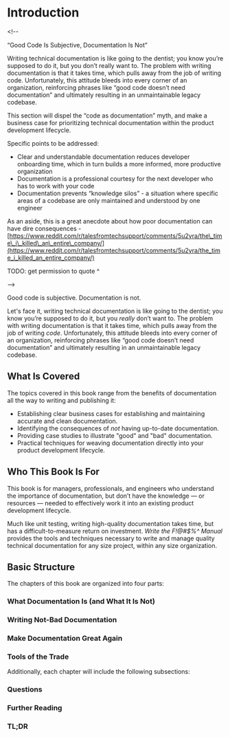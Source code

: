 # Introduction

&lt;!--

“Good Code Is Subjective, Documentation Is Not”

Writing technical documentation is like going to the dentist; you know you’re supposed to do it, but you don’t really want to. The problem with writing documentation is that it takes time, which pulls away from the job of writing code. Unfortunately, this attitude bleeds into every corner of an organization, reinforcing phrases like “good code doesn’t need documentation” and ultimately resulting in an unmaintainable legacy codebase.

This section will dispel the “code as documentation” myth, and make a business case for prioritizing technical documentation within the product development lifecycle.

Specific points to be addressed:

* Clear and understandable documentation reduces developer onboarding time, which in turn builds a more informed, more productive organization
* Documentation is a professional courtesy for the next developer who has to work with your code
* Documentation prevents “knowledge silos” - a situation where specific areas of a codebase are only maintained and understood by one engineer

As an aside, this is a great anecdote about how poor documentation can have dire consequences - [https://www.reddit.com/r/talesfromtechsupport/comments/5u2yra/the\_time\_i\_killed\_an\_entire\_company/](https://www.reddit.com/r/talesfromtechsupport/comments/5u2yra/the_time_i_killed_an_entire_company/)

TODO: get permission to quote ^

--&gt;

Good code is subjective. Documentation is not.

Let's face it, writing technical documentation is like going to the dentist; you know you’re supposed to do it, but you _really_ don’t want to. The problem with writing documentation is that it takes time, which pulls away from the job of writing _code_. Unfortunately, this attitude bleeds into every corner of an organization, reinforcing phrases like “good code doesn’t need documentation” and ultimately resulting in an unmaintainable legacy codebase.

## What Is Covered

The topics covered in this book range from the benefits of documentation all the way to writing and publishing it:

* Establishing clear business cases for establishing and maintaining accurate and clean documentation.
* Identifying the consequences of _not_ having up-to-date documentation.
* Providing case studies to illustrate "good" and "bad" documentation.
* Practical techniques for weaving documentation directly into your product development lifecycle.

## Who This Book Is For

This book is for managers, professionals, and engineers who understand the importance of documentation, but don’t have the knowledge — or resources — needed to effectively work it into an existing product development lifecycle.

Much like unit testing, writing high-quality documentation takes time, but has a difficult-to-measure return on investment. _Write the F!@\#$%^ Manual_ provides the tools and techniques necessary to write and manage quality technical documentation for any size project, within any size organization.

## Basic Structure

The chapters of this book are organized into four parts:

### What Documentation Is \(and What It Is Not\)

### Writing Not-Bad Documentation

### Make Documentation Great Again

### Tools of the Trade

Additionally, each chapter will include the following subsections:

### Questions

### Further Reading

### TL;DR



